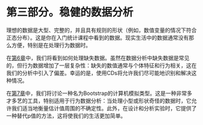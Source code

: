 # 第三部分。稳健的数据分析

理想的数据是大型、完整的，并且具有规则的形状（例如，数值变量的情况下符合正态分布）。这是你在入门统计课程中看到的数据。现实生活中的数据通常没有那么方便，特别是在处理行为数据时。

在[第6章](ch06.xhtml#handling_missing_data-id00044)中，我们将看到如何处理缺失数据。虽然在数据分析中缺失数据是常见的，但行为数据增加了一层复杂性：缺失的数值通常与个体特征和行为相关，这在我们的分析中引入了偏差。幸运的是，使用CDs将允许我们尽可能地识别和解决这种情况。

在[第7章](ch07.xhtml#measuring_uncertainty_with_the_bootstra)中，我们将讨论一种名为Bootstrap的计算机模拟类型。这是一种非常多才多艺的工具，特别适用于行为数据分析：当处理小型或形状奇怪的数据时，它允许我们适当地衡量估计值周围的不确定性。此外，在设计和分析实验时，它提供了一种替代p值的方法，这将使我们的生活更加简单。

